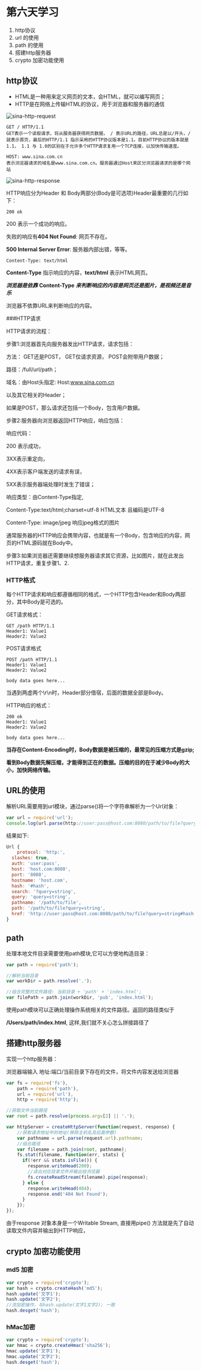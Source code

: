# 第六天学习

1. http协议
2. url 的使用
3. path 的使用
4. 搭建http服务器
5. crypto 加密功能使用



## http协议

* HTML是一种用来定义网页的文本，会HTML，就可以编写网页；
* HTTP是在网络上传输HTML的协议，用于浏览器和服务器的通信

![sina-http-request](https://www.liaoxuefeng.com/files/attachments/950413532592512)

```
GET / HTTP/1.1
GET表示一个读取请求，将从服务器获得网页数据， / 表示URL的路径，URL总是以/开头，/ 就表示首页，最后的HTTP/1.1 指示采用的HTTP协议版本是1.1。目前HTTP协议的版本就是1.1， 1.1 与 1.0的区别在于允许多个HTTP请求复用一个TCP连接，以加快传输速度。

HOST: www.sina.com.cn
表示浏览器请求的域名是www.sina.com.cn。服务器通过Host来区分浏览器请求的是哪个网站
```

![sina-http-response](https://www.liaoxuefeng.com/files/attachments/950413553562752)

HTTP响应分为Header 和 Body两部分(Body是可选项)Header最重要的几行如下：

```
200 ok
```

200 表示一个成功的响应。

失败的响应有**404 Not Found**: 网页不存在。

**500 Internal  Server Error**: 服务器内部出错，等等。



```
Content-Type: text/html
```

**Content-Type** 指示响应的内容，**text/html** 表示HTML网页。

***浏览器是依靠*** **Content-Type** ***来判断响应的内容是网页还是图片，是视频还是音乐***

浏览器不依靠URL来判断响应的内容。



###HTTP请求

HTTP请求的流程：



步骤1:浏览器首先向服务器发出HTTP请求，请求包括：

方法： GET还是POST， GET仅请求资源， POST会附带用户数据；

路径：/full/url/path；

域名：由Host头指定: Host:www.sina.com.cn

以及其它相关的Header；

如果是POST，那么请求还包括一个Body，包含用户数据。



步骤2:服务器向浏览器返回HTTP响应，响应包括：

响应代码：

200 表示成功， 

3XX表示重定向，

4XX表示客户端发送的请求有误，

5XX表示服务器端处理时发生了错误；

响应类型：由Content-Type指定,

Content-Type:text/html;charset=utf-8  HTML文本 且编码是UTF-8

Content-Type: image/jpeg 响应jpeg格式的图片



通常服务器的HTTP响应会携带内容，也就是有一个Body，包含响应的内容，网页的HTML源码就在Body中。



步骤3:如果浏览器还需要继续想服务器请求其它资源，比如图片，就在此发出HTTP请求，重复步骤1、2.



### HTTP格式

每个HTTP请求和响应都遵循相同的格式，一个HTTP包含Header和Body两部分，其中Body是可选的。

GET请求格式：

```
GET /path HTTP/1.1
Header1: Value1
Header2: Value2
```

POST请求格式

```
POST /path HTTP/1.1
Header1: Value1
Header2: Value2

body data goes here...
```

当遇到两虚两个\r\n时，Header部分借宿，后面的数据全部是Body。

HTTP响应的格式：

```
200 ok
Header1: Value1
Header2: Value2

body data goes here...
```



**当存在Content-Encoding时，Body数据是被压缩的，最常见的压缩方式是gzip;**

**看到Body数据先解压缩，才能得到正在的数据。压缩的目的在于减少Body的大小，加快网络传输。**



## URL的使用

解析URL需要用到url模块，通过parse()将一个字符串解析为一个Url对象：

```javascript
var url = require('url');
console.log(url.parse(http://user:pass@host.com:8080/path/to/file?query=string#hash));
```

结果如下:

```javascript
Url {
	protocol: 'http:',
  slashes: true,
  auth: 'user:pass',
  host: 'host.com:8080',
  port: '8080',
  hostname: 'host.com',
  hash: '#hash',
  search: '?query=string',
  query: 'query=string',
  pathname: '/path/to/file',
  path: '/path/to/file?query=string',
  href: 'http://user:pass@host.com:8080/path/to/file?query=string#hash'
}
```

## path

处理本地文件目录需要使用path模块,它可以方便地构造目录：

```javascript
var path = require('path');

//解析当前目录
var workDir = path.resolve('.');

//组合完整的文件路径: 当前目录 + 'path' + 'index.html';
var filePath = path.join(workDir, 'pub', 'index.html');
```

使用path模块可以正确处理操作系统相关的文件路径。返回的路径类似于

**/Users/path/index.html**, 这样,我们就不关心怎么拼接路径了



## 搭建http服务器



实现一个http服务器：

浏览器端输入 地址:端口/当前目录下存在的文件，将文件内容发送给浏览器

```javascript
var fs = require('fs'),
    path = require('path'),
    url = require('url'),
    http = require('http');

//获取文件当前路径
var root = path.resolve(process.argv[2] || '.');

var httpServer = createHttpServer(function(request, response) {
  	//获取请求地址中的地址(移除主机名及后面参数)
  	var pathname = url.parse(request.url).pathname;
  	//组合路径
  	var filename = path.join(root, pathname);
    fs.stat(filename, function(err, stats) {
      if(!err && stats.isFile()) {
        response.writeHead(200);
        //读出对应目录文件并输出给浏览器
        fs.createReadStream(filename).pipe(response);
      } else {
        response.writeHead(404);
        response.end('404 Not Found');
      }
    });
});
```



由于response 对象本身是一个Writable Stream, 直接用pipe() 方法就是先了自动读取文件内容并输出到HTTP响应，

## crypto 加密功能使用

### md5 加密

```javascript
var crypto = require('crypto');
var hash = crypto.createHash('md5');
hash.update('文字1');
hash.update('文字2');
//流加密操作，与hash.update(文字1文字2); 一致
hash.desget('hash');
```

### hMac加密

```javascript
var crypto = require('crypto');
var hmac = crypto.createHmac('sha256');
hmac.update('文字1');
hmac.update('文字2');
hash.desget('hash');
```

